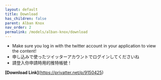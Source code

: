 ```yaml
---
layout: default
title: Download
has_children: false
parent: Alban Knox
nav_order: 2
permalink: /models/alban-knox/download
---
```



- Make sure you log in with the twitter account in your application to view the content!
- 申し込みで使ったツイッターアカウントでログインしてくださいね
- 請登入你申請時用的推特帳號！

**[Download Link]**(https://privatter.net/p/9150425)
